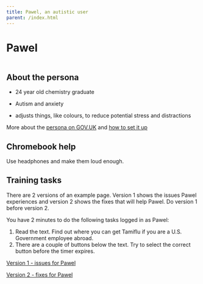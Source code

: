 ```yaml
---
title: Pawel, an autistic user
parent: /index.html
---
```


# Pawel

<div><img src="../images/persona-avatars/pawel.png" class="profile" alt="" /></div>


## About the persona

* 24 year old chemistry graduate

* Autism and anxiety

* adjusts things, like colours, to reduce potential stress and distractions

More about the [persona on GOV.UK](https://www.gov.uk/government/publications/understanding-disabilities-and-impairments-user-profiles/pawel-user-with-aspergers) and [how to set it up](../setup/chromebook.html#pawel)


## Chromebook help

Use headphones and make them loud enough.


## Training tasks

There are 2 versions of an example page. Version 1 shows the issues Pawel experiences and version 2 shows the fixes that will help Pawel. Do version 1 before version 2.

You have 2 minutes to do the following tasks logged in as Pawel:

1. Read the text. Find out where you can get Tamiflu if you are a U.S. Government employee abroad.
2. There are a couple of buttons below the text. Try to select the correct button before the timer expires.

[Version 1 - issues for Pawel](bad.html)

[Version 2 - fixes for Pawel](good.html)
